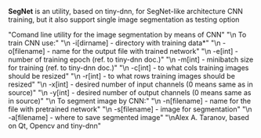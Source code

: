 **SegNet** is an utility, based on tiny-dnn, for SegNet-like architecture CNN training,
but it also support single image segmentation as testing option

"Comand line utility for the image segmentation by means of CNN"
"\n To train CNN use:"
"\n -i[dirname]  - directory with training data*"
"\n -o[filename] - name for the output file with trained network"
"\n -e[int] - number of training epoch (ref. to tiny-dnn doc.)"
"\n -m[int] - minibatch size for training (ref. to tiny-dnn doc.)"
"\n -c[int] - to what cols training images should be resized"
"\n -r[int] - to what rows training images should be resized"
"\n -x[int] - desired number of input channels (0 means same as in source)"
"\n -y[int] - desired number of output channels (0 means same as in source)"
"\n To segment image by CNN:"
"\n -n[filename] - name for the file with pretrained network"
"\n -s[filename] - image for segmentation"
"\n -a[filename] - where to save segmented image"
"\nAlex A. Taranov, based on Qt, Opencv and tiny-dnn" 
